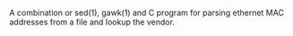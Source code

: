   A combination or sed(1), gawk(1) and C program for parsing 
  ethernet MAC addresses from a file and lookup the vendor.
